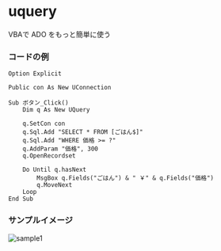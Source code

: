 # uquery
VBAで ADO をもっと簡単に使う

### コードの例
```vba
Option Explicit

Public con As New UConnection

Sub ボタン_Click()
    Dim q As New UQuery

    q.SetCon con
    q.Sql.Add "SELECT * FROM [ごはん$]"
    q.Sql.Add "WHERE 価格 >= ?"
    q.AddParam "価格", 300
    q.OpenRecordset

    Do Until q.hasNext
        MsgBox q.Fields("ごはん") & " ￥" & q.Fields("価格")
        q.MoveNext
    Loop
End Sub
```
### サンプルイメージ
![sample1](https://cdn-ak.f.st-hatena.com/images/fotolife/u/uhoo/20181123/20181123162004.gif)
